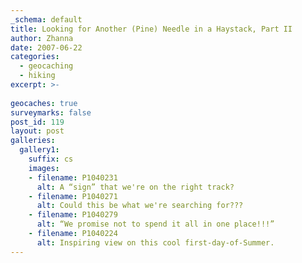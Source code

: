 ```yaml
---
_schema: default
title: Looking for Another (Pine) Needle in a Haystack, Part II
author: Zhanna
date: 2007-06-22
categories:
  - geocaching
  - hiking
excerpt: >- 
  
geocaches: true
surveymarks: false
post_id: 119
layout: post     
galleries:
  gallery1:
    suffix: cs
    images: 
    - filename: P1040231
      alt: A “sign” that we're on the right track?    
    - filename: P1040271
      alt: Could this be what we're searching for???   
    - filename: P1040279
      alt: “We promise not to spend it all in one place!!!”   
    - filename: P1040224
      alt: Inspiring view on this cool first-day-of-Summer.               
---
```

